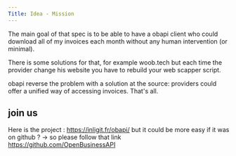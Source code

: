 ```yaml
---
Title: Idea - Mission
---
```


The main goal of that spec is to be able to have a obapi client who could download all of my invoices each month without any human intervention (or minimal).

There is some solutions for that, for example woob.tech but each time the provider change his website you have to rebuild your web scapper script.

obapi reverse the problem with a solution at the source: providers could offer a unified way of accessing invoices. That's all.

## join us

Here is the project : https://inligit.fr/obapi/ but it could be more easy if it was on github ? -> so please follow that link https://github.com/OpenBusinessAPI